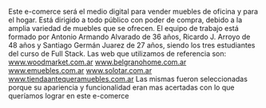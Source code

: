 Este e-comerce será el medio digital para vender muebles de oficina y para el hogar.
Está dirigido a todo público con poder de compra, debido a la amplia variedad de muebles que se ofrecen.
El equipo de trabajo está formado por Antonio Armando Alvarado de 36 años, Ricardo J. Arroyo de 48 años y Santiago Germán Juarez de 27 años, siendo los tres estudiantes del curso de Full Stack.
Las web que utilizamos de referencia son:
www.woodmarket.com.ar
www.belgranohome.com.ar
www.emuebles.com.ar
www.solotar.com.ar 
www.tiendaantequeramuebles.com.ar
Las mismas fueron seleccionadas porque su apariencia y funcionalidad eran mas acertadas con lo que queríamos lograr en este e-comerce
